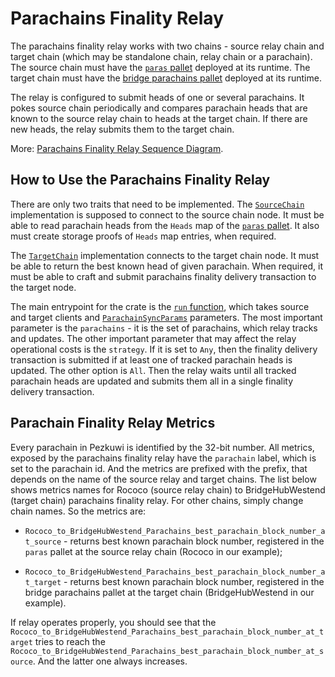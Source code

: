 # Parachains Finality Relay

The parachains finality relay works with two chains - source relay chain and target chain (which may be standalone
chain, relay chain or a parachain). The source chain must have the
[`paras` pallet](https://github.com/paritytech/pezkuwi/tree/master/runtime/parachains/src/paras) deployed at its
runtime. The target chain must have the [bridge parachains pallet](../../modules/parachains/) deployed at its runtime.

The relay is configured to submit heads of one or several parachains. It pokes source chain periodically and compares
parachain heads that are known to the source relay chain to heads at the target chain. If there are new heads,
the relay submits them to the target chain.

More: [Parachains Finality Relay Sequence Diagram](../../docs/parachains-finality-relay.html).

## How to Use the Parachains Finality Relay

There are only two traits that need to be implemented. The [`SourceChain`](./src/parachains_loop.rs) implementation
is supposed to connect to the source chain node. It must be able to read parachain heads from the `Heads` map of
the [`paras` pallet](https://github.com/paritytech/pezkuwi/tree/master/runtime/parachains/src/paras).
It also must create storage proofs of `Heads` map entries, when required.

The [`TargetChain`](./src/parachains_loop.rs) implementation connects to the target chain node. It must be able
to return the best known head of given parachain. When required, it must be able to craft and submit parachains
finality delivery transaction to the target node.

The main entrypoint for the crate is the [`run` function](./src/parachains_loop.rs), which takes source and target
clients and [`ParachainSyncParams`](./src/parachains_loop.rs) parameters. The most important parameter is the
`parachains` - it is the set of parachains, which relay tracks and updates. The other important parameter that
may affect the relay operational costs is the `strategy`. If it is set to `Any`, then the finality delivery
transaction is submitted if at least one of tracked parachain heads is updated. The other option is `All`. Then
the relay waits until all tracked parachain heads are updated and submits them all in a single finality delivery
transaction.

## Parachain Finality Relay Metrics

Every parachain in Pezkuwi is identified by the 32-bit number. All metrics, exposed by the parachains finality
relay have the `parachain` label, which is set to the parachain id. And the metrics are prefixed with the prefix,
that depends on the name of the source relay and target chains. The list below shows metrics names for
Rococo (source relay chain) to BridgeHubWestend (target chain) parachains finality relay. For other chains, simply
change chain names. So the metrics are:

- `Rococo_to_BridgeHubWestend_Parachains_best_parachain_block_number_at_source` - returns best known parachain block
  number, registered in the `paras` pallet at the source relay chain (Rococo in our example);

- `Rococo_to_BridgeHubWestend_Parachains_best_parachain_block_number_at_target` - returns best known parachain block
  number, registered in the bridge parachains pallet at the target chain (BridgeHubWestend in our example).

If relay operates properly, you should see that
the `Rococo_to_BridgeHubWestend_Parachains_best_parachain_block_number_at_target` tries to reach
the `Rococo_to_BridgeHubWestend_Parachains_best_parachain_block_number_at_source`.
And the latter one always increases.
